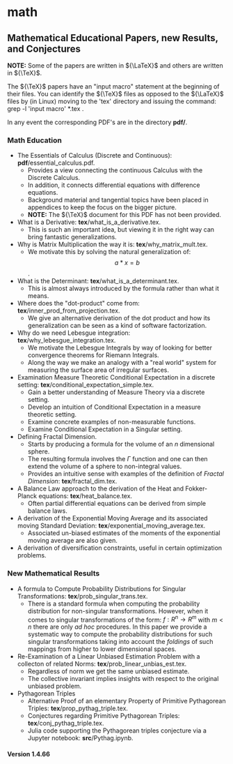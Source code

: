 # math
## Mathematical Educational Papers, new Results, and Conjectures

**NOTE:** Some of the papers are written in ${\LaTeX}$ and others are written in ${\TeX}$.

The ${\TeX}$ papers have an "input macro" statement at the beginning of their files.
You can identify the ${\TeX}$ files as opposed to the ${\LaTeX}$ files by (in Linux)
moving to the 'tex' directory and issuing the command: grep -l 'input macro' *.tex .

In any event the corresponding PDF's are in the directory **pdf/**.

### Math Education
- The Essentials of Calculus (Discrete and Continuous): **pdf**/essential_calculus.pdf.
    - Provides a view connecting the continuous Calculus with the Discrete Calculus.
    - In addition, it connects differential equations with difference equations.
    - Background material and tangential topics have been placed in appendices to keep
      the focus on the bigger picture.
    - **NOTE:** The ${\TeX}$ document for this PDF has not been provided.
- What is a Derivative: **tex**/what_is_a_derivative.tex.
    - This is such an important idea, but viewing it in the right way can bring
       fantastic generalizations.
- Why is Matrix Multiplication the way it is: **tex**/why_matrix_mult.tex.
    - We motivate this by solving the natural generalization of: $$a * x = b$$.
- What is the Determinant: **tex**/what_is_a_determinant.tex.
    - This is almost always introduced by the formula rather than what it means.
- Where does the "dot-product" come from: **tex**/inner_prod_from_projection.tex.
    - We give an alternative derivation of the dot product and how its generalization
      can be seen as a kind of software factorization.
- Why do we need Lebesgue integration: **tex**/why_lebesgue_integration.tex.
    - We motivate the Lebesgue Integrals by way of looking for better convergence theorems for Riemann Integrals.
    - Along the way we make an analogy with a "real world" system for measuring the surface area of irregular surfaces.
- Examination Measure Theoretic Conditional Expectation in a discrete setting: **tex**/conditional_expectation_simple.tex.
    - Gain a better understanding of Measure Theory via a discrete setting.
    - Develop an intuition of Conditional Expectation in a measure theoretic setting.
    - Examine concrete examples of non-measurable functions.
    - Examine Conditional Expectation in a Singular setting.
- Defining Fractal Dimension. 
    - Starts by producing a formula for the volume of an $n$ dimensional sphere.
    - The resulting formula involves the $\Gamma$ function and one can then extend the volume
      of a sphere to non-integral values.
    - Provides an intuitive sense with examples of the definition of *Fractal Dimension*: **tex**/fractal_dim.tex.
- A Balance Law approach to the derivation of the Heat and Fokker-Planck equations: **tex**/heat_balance.tex.
    - Often partial differential equations can be derived from simple balance laws.
- A derivation of the Exponential Moving Average and its associated moving Standard Deviation: **tex**/exponential_moving_average.tex.
    - Associated un-biased estimates of the moments of the exponential moving average are also given.
- A derivation of diversification constraints, useful in certain optimization problems.

### New Mathematical Results
- A formula to Compute Probability Distributions for Singular Transformations: **tex**/prob_singular_trans.tex.
    - There is a standard formula when computing the probability distribution for
      non-singular transformations. However, when it comes to singular transformations of the form: ${f: R^n \rightarrow R^m}$
      with ${m < n}$ there are only *ad hoc* procedures. In this paper we provide a systematic way to compute
      the probability distributions for such singular transformations taking into account the *foldings* of such mappings 
      from higher to lower dimensional spaces.
- Re-Examination of a Linear Unbiased Estimation Problem with a collecton of related Norms: **tex**/prob_linear_unbias_est.tex.
    - Regardless of norm we get the same unbiased estimate.
    - The collective invariant implies insights with respect to the original unbiased problem.
- Pythagorean Triples
    - Alternative Proof of an elementary Property of Primitive Pythagorean Triples: **tex**/prop_pythag_triple.tex.
    - Conjectures regarding Primitive Pythagorean Triples: **tex**/conj_pythag_triple.tex.
    - Julia code supporting the Pythagorean triples conjecture via a Jupyter notebook: **src**/Pythag.ipynb.

#### Version 1.4.66

